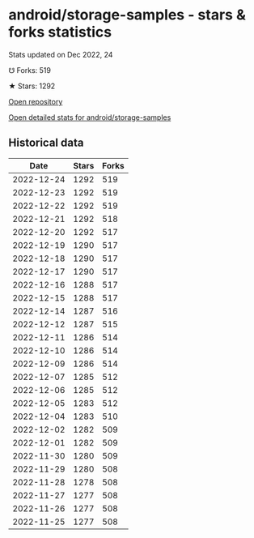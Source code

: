 # android/storage-samples - stars & forks statistics

Stats updated on Dec 2022, 24

☋ Forks: 519

★ Stars: 1292

[Open repository](https://github.com/android/storage-samples)

[Open detailed stats for android/storage-samples](https://reviewgithub.com/rep/android/storage-samples)

## Historical data
| Date | Stars | Forks |
|------|-------|-------|
| 2022-12-24 | 1292 | 519 | 
| 2022-12-23 | 1292 | 519 | 
| 2022-12-22 | 1292 | 519 | 
| 2022-12-21 | 1292 | 518 | 
| 2022-12-20 | 1292 | 517 | 
| 2022-12-19 | 1290 | 517 | 
| 2022-12-18 | 1290 | 517 | 
| 2022-12-17 | 1290 | 517 | 
| 2022-12-16 | 1288 | 517 | 
| 2022-12-15 | 1288 | 517 | 
| 2022-12-14 | 1287 | 516 | 
| 2022-12-12 | 1287 | 515 | 
| 2022-12-11 | 1286 | 514 | 
| 2022-12-10 | 1286 | 514 | 
| 2022-12-09 | 1286 | 514 | 
| 2022-12-07 | 1285 | 512 | 
| 2022-12-06 | 1285 | 512 | 
| 2022-12-05 | 1283 | 512 | 
| 2022-12-04 | 1283 | 510 | 
| 2022-12-02 | 1282 | 509 | 
| 2022-12-01 | 1282 | 509 | 
| 2022-11-30 | 1280 | 509 | 
| 2022-11-29 | 1280 | 508 | 
| 2022-11-28 | 1278 | 508 | 
| 2022-11-27 | 1277 | 508 | 
| 2022-11-26 | 1277 | 508 | 
| 2022-11-25 | 1277 | 508 | 

